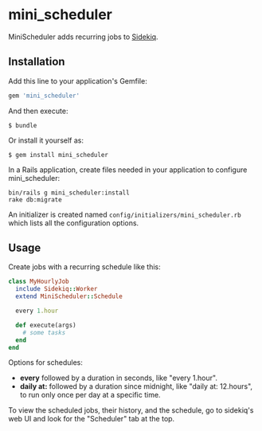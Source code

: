 # mini_scheduler

MiniScheduler adds recurring jobs to [Sidekiq](https://sidekiq.org/).

## Installation

Add this line to your application's Gemfile:

```ruby
gem 'mini_scheduler'
```

And then execute:

    $ bundle

Or install it yourself as:

    $ gem install mini_scheduler

In a Rails application, create files needed in your application to configure mini_scheduler:

    bin/rails g mini_scheduler:install
    rake db:migrate

An initializer is created named `config/initializers/mini_scheduler.rb` which lists all the configuration options.

## Usage

Create jobs with a recurring schedule like this:

```ruby
class MyHourlyJob
  include Sidekiq::Worker
  extend MiniScheduler::Schedule

  every 1.hour

  def execute(args)
    # some tasks
  end
end
```

Options for schedules:

* **every** followed by a duration in seconds, like "every 1.hour".
* **daily at:** followed by a duration since midnight, like "daily at: 12.hours", to run only once per day at a specific time.

To view the scheduled jobs, their history, and the schedule, go to sidekiq's web UI and look for the "Scheduler" tab at the top.
